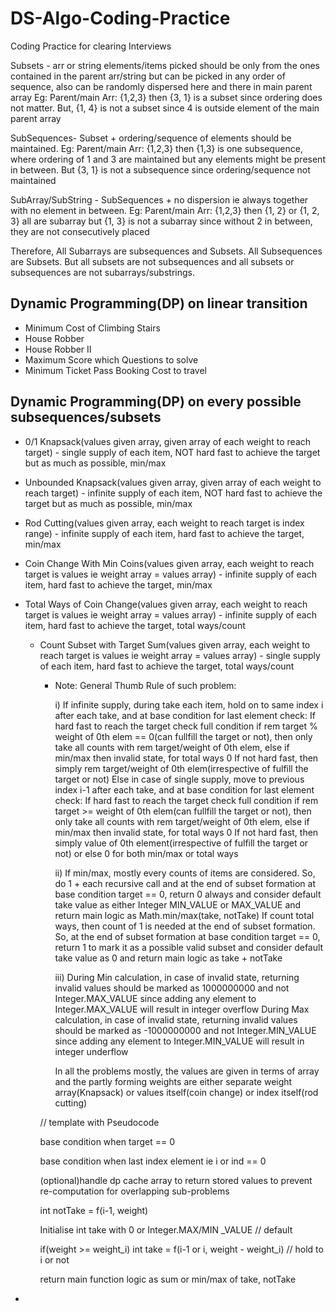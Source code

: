 # DS-Algo-Coding-Practice
Coding Practice for clearing Interviews

Subsets - arr or string elements/items picked should be only from the ones contained in the parent arr/string but can be picked in any order of sequence, also can be randomly dispersed here and there in main parent array Eg: Parent/main Arr: {1,2,3} then {3, 1} is a subset since ordering does not matter. But, {1, 4} is not a subset since 4 is outside element of the main parent array

SubSequences- Subset + ordering/sequence of elements should be maintained. Eg: Parent/main Arr: {1,2,3} then {1,3} is one subsequence, where ordering of 1 and 3 are maintained but any elements might be present in between. But {3, 1} is not a subsequence since ordering/sequence not maintained

SubArray/SubString - SubSequences + no dispersion ie always together with no element in between. Eg:  Parent/main Arr: {1,2,3} then {1, 2} or {1, 2, 3} all are subarray but {1, 3} is not a subarray since without 2 in between, they are not consecutively placed

Therefore,
All Subarrays are subsequences and Subsets.
All Subsequences are Subsets.
But all subsets are not subsequences and all subsets or subsequences are not subarrays/substrings.

## Dynamic Programming(DP) on linear transition
* Minimum Cost of Climbing Stairs
* House Robber
* House Robber II
* Maximum Score which Questions to solve
* Minimum Ticket Pass Booking Cost to travel

## Dynamic Programming(DP) on every possible subsequences/subsets
* 0/1 Knapsack(values given array, given array of each weight to reach target) - single supply of each item, NOT hard fast to achieve the target but as much as possible, min/max
* Unbounded Knapsack(values given array, given array of each weight to reach target) - infinite supply of each item, NOT hard fast to achieve the target but as much as possible, min/max
* Rod Cutting(values given array, each weight to reach target is index range) - infinite supply of each item, hard fast to achieve the target, min/max
* Coin Change With Min Coins(values given array, each weight to reach target is values ie weight array = values array) - infinite supply of each item, hard fast to achieve the target, min/max
* Total Ways of Coin Change(values given array, each weight to reach target is values ie weight array = values array) - infinite supply of each item, hard fast to achieve the target, total ways/count
  * Count Subset with Target Sum(values given array, each weight to reach target is values ie weight array = values array) - single supply of each item, hard fast to achieve the target, total ways/count

    * Note: General Thumb Rule of such problem:

        i) If infinite supply, during take each item, hold on to same index i after each take, and at base condition for last element check:
              If hard fast to reach the target check full condition if rem target % weight of 0th elem == 0(can fullfill the target or not), then only take all counts with rem target/weight of 0th elem, else if min/max then invalid state, for total ways 0
              If not hard fast, then simply rem target/weight of 0th elem(irrespective of fulfill the target or not)
           Else in case of single supply, move to previous index i-1 after each take, and at base condition for last element check:
              If hard fast to reach the target check full condition if rem target >= weight of 0th elem(can fullfill the target or not), then only take all counts with rem target/weight of 0th elem, else if min/max then invalid state, for total ways 0
              If not hard fast, then simply value of 0th element(irrespective of fulfill the target or not) or else 0 for both min/max or total ways

        ii) If min/max, mostly every counts of items are considered. So, do 1 + each recursive call and at the end of subset formation at base condition target == 0, return 0 always and consider default take value as either Integer MIN_VALUE or MAX_VALUE and return main logic as Math.min/max(take, notTake)
            If count total ways, then count of 1 is needed at the end of subset formation. So, at the end of subset formation at base condition target == 0, return 1 to mark it as a possible valid subset and consider default take value as 0 and return main logic as take + notTake
    
        iii) During Min calculation, in case of invalid state, returning invalid values should be marked as 1000000000 and not Integer.MAX_VALUE since adding any element to Integer.MAX_VALUE will result in integer overflow
             During Max calculation, in case of invalid state, returning invalid values should be marked as -1000000000 and not Integer.MIN_VALUE since adding any element to Integer.MIN_VALUE will result in integer underflow
            
        In all the problems mostly, the values are given in terms of array
        and the partly forming weights are either separate weight array(Knapsack) or values itself(coin change) or index itself(rod cutting) 

    
    // template with Pseudocode

    base condition when target == 0

    base condition when last index element ie i or ind == 0
    
    (optional)handle dp cache array to return stored values to prevent re-computation for overlapping sub-problems
    
    int notTake = f(i-1, weight)
    
    Initialise int take with 0 or Integer.MAX/MIN _VALUE // default
    
    if(weight >= weight_i)
        int take =  f(i-1 or i, weight - weight_i) // hold to i or not


    return main function logic as sum or min/max of take, notTake

*

